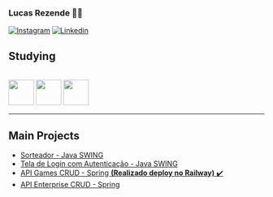 ### Lucas Rezende 👨‍💻

[![Instagram]( https://img.shields.io/badge/Instagram-E4405F?style=for-the-badge&logo=instagram&logoColor=white)](https://www.instagram.com/lucas.frznd/)
[![Linkedin](https://img.shields.io/badge/LinkedIn-0077B5?style=for-the-badge&logo=linkedin&logoColor=white)](https://www.linkedin.com/in/lucas-rezende-935a15234/)

## Studying

<div style="display: inline_block"><br/>
	<img src="https://cdn.jsdelivr.net/gh/devicons/devicon/icons/java/java-original.svg" width=50px />
	<img src="https://cdn.jsdelivr.net/gh/devicons/devicon/icons/spring/spring-original.svg" width=50px />
	<img src="https://cdn.jsdelivr.net/gh/devicons/devicon/icons/mysql/mysql-original.svg" width=50px/>
	<!-- <img src="https://cdn.jsdelivr.net/gh/devicons/devicon/icons/nodejs/nodejs-original.svg" width=50px/> -->
	<!-- <img src="https://cdn.jsdelivr.net/gh/devicons/devicon/icons/mongodb/mongodb-original.svg" width=50px/> -->
	<!--  <img src="https://cdn.jsdelivr.net/gh/devicons/devicon/icons/postgresql/postgresql-original.svg" width=50px//> -->
</div> <hr> 

<div>
	<h2>Main Projects</h2>
	<ul>
		<li><a href="https://github.com/lucasrznd/sorteador-educadora">Sorteador - Java SWING</a></li>
		<li><a href="https://github.com/lucasrznd/login-autenticacao-swing">Tela de Login com Autenticação - Java SWING</a></li>
		<li><a href="https://github.com/lucasrznd/treino-dslist">API Games CRUD - Spring <b>(Realizado deploy no Railway)</b> ✔️</a></li>
		<li><a href="https://github.com/lucasrznd/crud-cadastro-jpa">API Enterprise CRUD - Spring</a></li>
	</ul>
</div>

